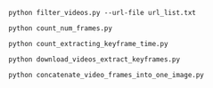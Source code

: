 ``python filter_videos.py --url-file url_list.txt``

``python count_num_frames.py``

``python count_extracting_keyframe_time.py``

``python download_videos_extract_keyframes.py``

``python concatenate_video_frames_into_one_image.py``
